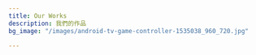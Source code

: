 ```yaml
---
title: Our Works
description: 我們的作品
bg_image: "/images/android-tv-game-controller-1535038_960_720.jpg"

---
```

